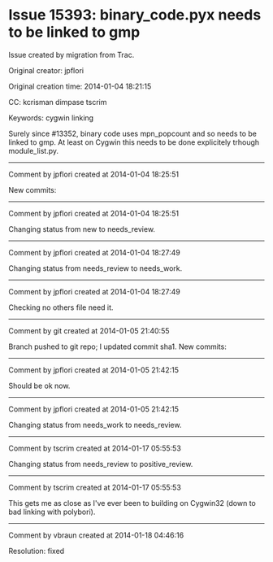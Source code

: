 # Issue 15393: binary_code.pyx needs to be linked to gmp

Issue created by migration from Trac.

Original creator: jpflori

Original creation time: 2014-01-04 18:21:15

CC:  kcrisman dimpase tscrim

Keywords: cygwin linking

Surely since #13352, binary code uses mpn_popcount and so needs to be linked to gmp.
At least on Cygwin this needs to be done explicitely trhough module_list.py.


---

Comment by jpflori created at 2014-01-04 18:25:51

New commits:


---

Comment by jpflori created at 2014-01-04 18:25:51

Changing status from new to needs_review.


---

Comment by jpflori created at 2014-01-04 18:27:49

Changing status from needs_review to needs_work.


---

Comment by jpflori created at 2014-01-04 18:27:49

Checking no others file need it.


---

Comment by git created at 2014-01-05 21:40:55

Branch pushed to git repo; I updated commit sha1. New commits:


---

Comment by jpflori created at 2014-01-05 21:42:15

Should be ok now.


---

Comment by jpflori created at 2014-01-05 21:42:15

Changing status from needs_work to needs_review.


---

Comment by tscrim created at 2014-01-17 05:55:53

Changing status from needs_review to positive_review.


---

Comment by tscrim created at 2014-01-17 05:55:53

This gets me as close as I've ever been to building on Cygwin32 (down to bad linking with polybori).


---

Comment by vbraun created at 2014-01-18 04:46:16

Resolution: fixed
